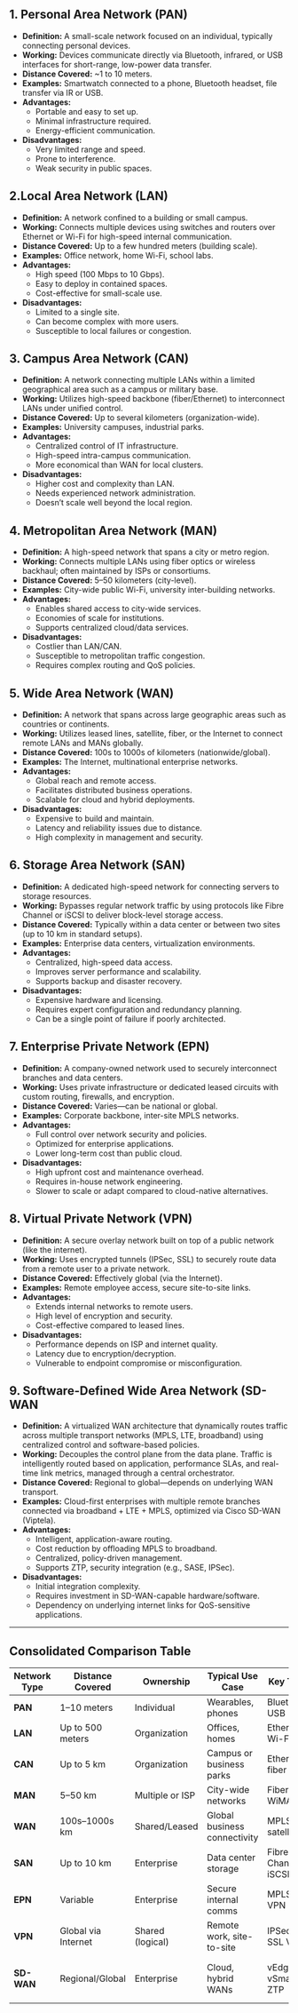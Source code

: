 ## **1. Personal Area Network (PAN)**

- **Definition:** A small-scale network focused on an individual, typically connecting personal devices.
- **Working:** Devices communicate directly via Bluetooth, infrared, or USB interfaces for short-range, low-power data transfer.
- **Distance Covered:** ~1 to 10 meters.
- **Examples:** Smartwatch connected to a phone, Bluetooth headset, file transfer via IR or USB.
- **Advantages:**
    - Portable and easy to set up.
    - Minimal infrastructure required.
    - Energy-efficient communication.
- **Disadvantages:**
    - Very limited range and speed.
    - Prone to interference.
    - Weak security in public spaces.

## **2.Local Area Network (LAN)**

- **Definition:** A network confined to a building or small campus.
- **Working:** Connects multiple devices using switches and routers over Ethernet or Wi-Fi for high-speed internal communication.
- **Distance Covered:** Up to a few hundred meters (building scale).
- **Examples:** Office network, home Wi-Fi, school labs.
- **Advantages:**
    - High speed (100 Mbps to 10 Gbps).
    - Easy to deploy in contained spaces.
    - Cost-effective for small-scale use.
- **Disadvantages:**
    - Limited to a single site.
    - Can become complex with more users.
    - Susceptible to local failures or congestion.


## **3. Campus Area Network (CAN)**

- **Definition:** A network connecting multiple LANs within a limited geographical area such as a campus or military base.
- **Working:** Utilizes high-speed backbone (fiber/Ethernet) to interconnect LANs under unified control.
- **Distance Covered:** Up to several kilometers (organization-wide).
- **Examples:** University campuses, industrial parks.
- **Advantages:**
    - Centralized control of IT infrastructure.
    - High-speed intra-campus communication.
    - More economical than WAN for local clusters.
- **Disadvantages:**
    - Higher cost and complexity than LAN.
    - Needs experienced network administration.
    - Doesn’t scale well beyond the local region.

## **4. Metropolitan Area Network (MAN)**

- **Definition:** A high-speed network that spans a city or metro region.
- **Working:** Connects multiple LANs using fiber optics or wireless backhaul; often maintained by ISPs or consortiums.
- **Distance Covered:** 5–50 kilometers (city-level).
- **Examples:** City-wide public Wi-Fi, university inter-building networks.
- **Advantages:**
    - Enables shared access to city-wide services.
    - Economies of scale for institutions.
    - Supports centralized cloud/data services.
- **Disadvantages:**
    - Costlier than LAN/CAN.
    - Susceptible to metropolitan traffic congestion.
    - Requires complex routing and QoS policies.

## **5. Wide Area Network (WAN)**

- **Definition:** A network that spans across large geographic areas such as countries or continents.
- **Working:** Utilizes leased lines, satellite, fiber, or the Internet to connect remote LANs and MANs globally.
- **Distance Covered:** 100s to 1000s of kilometers (nationwide/global).
- **Examples:** The Internet, multinational enterprise networks.
- **Advantages:**
    - Global reach and remote access.
    - Facilitates distributed business operations.
    - Scalable for cloud and hybrid deployments.
- **Disadvantages:**
    - Expensive to build and maintain.
    - Latency and reliability issues due to distance.
    - High complexity in management and security.

## **6. Storage Area Network (SAN)**  

- **Definition:** A dedicated high-speed network for connecting servers to storage resources.
- **Working:** Bypasses regular network traffic by using protocols like Fibre Channel or iSCSI to deliver block-level storage access.
- **Distance Covered:** Typically within a data center or between two sites (up to 10 km in standard setups).
- **Examples:** Enterprise data centers, virtualization environments.
- **Advantages:**
    - Centralized, high-speed data access.
    - Improves server performance and scalability.
    - Supports backup and disaster recovery.
- **Disadvantages:**
    - Expensive hardware and licensing.
    - Requires expert configuration and redundancy planning.
    - Can be a single point of failure if poorly architected.


## **7. Enterprise Private Network (EPN)**

- **Definition:** A company-owned network used to securely interconnect branches and data centers.
- **Working:** Uses private infrastructure or dedicated leased circuits with custom routing, firewalls, and encryption.
- **Distance Covered:** Varies—can be national or global.
- **Examples:** Corporate backbone, inter-site MPLS networks.
- **Advantages:**
    - Full control over network security and policies.
    - Optimized for enterprise applications.
    - Lower long-term cost than public cloud.
- **Disadvantages:**
    - High upfront cost and maintenance overhead.
    - Requires in-house network engineering.
    - Slower to scale or adapt compared to cloud-native alternatives.


## **8. Virtual Private Network (VPN)**

- **Definition:** A secure overlay network built on top of a public network (like the internet).
- **Working:** Uses encrypted tunnels (IPSec, SSL) to securely route data from a remote user to a private network.
- **Distance Covered:** Effectively global (via the Internet).
- **Examples:** Remote employee access, secure site-to-site links.
- **Advantages:**
    - Extends internal networks to remote users.
    - High level of encryption and security.
    - Cost-effective compared to leased lines.
- **Disadvantages:**
    - Performance depends on ISP and internet quality.
    - Latency due to encryption/decryption.
    - Vulnerable to endpoint compromise or misconfiguration.


## **9. Software-Defined Wide Area Network (SD-WAN**

- **Definition:** A virtualized WAN architecture that dynamically routes traffic across multiple transport networks (MPLS, LTE, broadband) using centralized control and software-based policies.
- **Working:** Decouples the control plane from the data plane. Traffic is intelligently routed based on application, performance SLAs, and real-time link metrics, managed through a central orchestrator.
- **Distance Covered:** Regional to global—depends on underlying WAN transport.
- **Examples:** Cloud-first enterprises with multiple remote branches connected via broadband + LTE + MPLS, optimized via Cisco SD-WAN (Viptela).
- **Advantages:**
    - Intelligent, application-aware routing.
    - Cost reduction by offloading MPLS to broadband.
    - Centralized, policy-driven management.
    - Supports ZTP, security integration (e.g., SASE, IPSec).
- **Disadvantages:**
    - Initial integration complexity.
    - Requires investment in SD-WAN-capable hardware/software.
    - Dependency on underlying internet links for QoS-sensitive applications.

---

## **Consolidated Comparison Table**

| Network Type | Distance Covered | Ownership | Typical Use Case | Key Tech | Advantages | Disadvantages |
| --- | --- | --- | --- | --- | --- | --- |
| **PAN** | 1–10 meters | Individual | Wearables, phones | Bluetooth, USB | Easy setup, portable | Limited range and speed |
| **LAN** | Up to 500 meters | Organization | Offices, homes | Ethernet, Wi-Fi | High speed, low cost | Local scope only |
| **CAN** | Up to 5 km | Organization | Campus or business parks | Ethernet, fiber | Centralized resources | Requires planning, costly infra |
| **MAN** | 5–50 km | Multiple or ISP | City-wide networks | Fiber, WiMAX | Broader coverage | Costly setup |
| **WAN** | 100s–1000s km | Shared/Leased | Global business connectivity | MPLS, satellite | Global reach | High cost, latency |
| **SAN** | Up to 10 km | Enterprise | Data center storage | Fibre Channel, iSCSI | High throughput | High cost, complexity |
| **EPN** | Variable | Enterprise | Secure internal comms | MPLS, VPN | Custom security | Requires IT ops team |
| **VPN** | Global via Internet | Shared (logical) | Remote work, site-to-site | IPSec, SSL VPN | Secure, low cost | Performance varies |
| **SD-WAN** | Regional/Global | Enterprise | Cloud, hybrid WANs | vEdge, vSmart, ZTP | Dynamic routing, cost-efficient | Integration effort, link dependency |